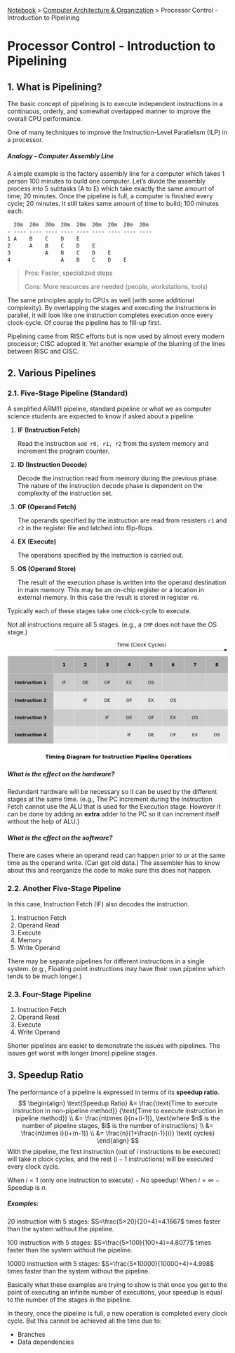 <a href="../">Notebook</a> > <a href="./">Computer Architecture & Organization</a> > Processor Control - Introduction to Pipelining

# Processor Control - Introduction to Pipelining



## 1. What is Pipelining?

The basic concept of pipelining is to execute independent instructions in a continuous, orderly, and somewhat overlapped manner to improve the overall CPU performance.

One of many techniques to improve the Instruction-Level Parallelism (ILP) in a processor.

##### Analogy - Computer Assembly Line

A simple example is the factory assembly line for a computer which takes 1 person 100  minutes to build one computer. Let’s divide the assembly process into 5 subtasks (A to E) which take exactly the same amount of time; 20 minutes. Once the pipeline is full, a computer is finished every cycle; 20 minutes. It still takes same amount of time to build; 100 minutes each. 

```plain
  20m  20m  20m  20m  20m  20m  20m  20m  20m
- ---- ---- ---- ---- ---- ---- ---- ---- ----
1 A    B    C    D    E
2      A    B    C    D    E
3           A    B    C    D    E
4                A    B    C    D    E
```

> Pros: Faster, specialized steps
>
> Cons: More resources are needed (people, workstations, tools)

The same principles apply to CPUs as well (with some additional complexity). By overlapping the stages and executing the instructions in parallel, it will look like one instruction completes execution once every clock-cycle. Of course the pipeline has to fill-up first.

Pipelining came from RISC efforts but is now used by almost every modern processor; CISC adopted it. Yet another example of the blurring of the lines between RISC and CISC.



## 2. Various Pipelines

### 2.1. Five-Stage Pipeline (Standard)

A simplified ARM11 pipeline, standard pipeline or what we as computer science students are expected to know if asked about a pipeline.

1. **IF (Instruction Fetch)**

   Read the instruction `add r0, r1, r2` from the system memory and increment the program counter.

2. **ID (Instruction Decode)** 

   Decode the instruction read from memory during the previous phase. The nature of the instruction decode phase is dependent on the complexity of the instruction set.

3. **OF (Operand Fetch)**

   The operands specified by the instruction are read from resisters `r1` and `r2` in the register file and latched into flip-flops.

4. **EX (Execute)**

   The operations specified by the instruction is carried out.

5. **OS (Operand Store)**

   The result of the execution phase is written into the operand destination in main memory. This may be an on-chip register or a location in external memory. In this case the result is stored in register `r0`.

Typically each of these stages take one clock-cycle to execute.

Not all instructions require all 5 stages. (e.g., a `CMP` does not have the OS stage.)



<img src="./img/timing-diagram-for-instruction-pipeline-operations.png" alt="timing-diagram-for-instruction-pipeline-operations" width="650">



##### What is the effect on the hardware?    

Redundant hardware will be necessary so it can be used by the different stages at  the same time. (e.g., The PC increment during the Instruction Fetch cannot use the ALU that is  used for the Execution stage. However it can be done by adding an **extra**  adder to the PC so it can increment itself without the help of ALU.)

##### What is the effect on the software?    

There are cases where an operand read can happen prior to or at the same time as the operand write. (Can get old data.) The assembler has to know about this and reorganize the code to make sure this does not happen.

### 2.2. Another Five-Stage Pipeline

In this case, Instruction Fetch (IF) also decodes the instruction.

1. Instruction Fetch
2. Operand Read
3. Execute
4. Memory
5. Write Operand

There may be separate pipelines for different instructions in a single system. (e.g., Floating point instructions may have their own pipeline which tends to be much longer.)

### 2.3. Four-Stage Pipeline

1. Instruction Fetch
2. Operand Read
3. Execute
4. Write Operand

Shorter pipelines are easier to demonstrate the issues with pipelines. The issues get worst with longer (more) pipeline stages.



## 3. Speedup Ratio

The performance of a pipeline is expressed in terms of its **speedup ratio**.
$$
\begin{align}
\text{Speedup Ratio} 
&= \frac{\text{Time to execute instruction in non-pipeline method}}
{\text{Time to execute instruction in pipeline method}} \\
&= \frac{n\times i}{n+(i-1)}, \text{where $n$ is the number of pipeline stages, $i$ is  
the number of instructions} \\
&= \frac{n\times i}{i+(n-1)} \\
&= \frac{n}{1+\frac{n-1}{i}}
\text{ cycles}
\end{align}
$$
With the pipeline, the first instruction (out of $i$ instructions to be executed) will take $n$ clock cycles, and the rest ($i−1$ instructions) will be executed every clock cycle.

When $i=1$ (only one instruction to execute) − No speedup! 
When $i=∞$ − Speedup is $n$.

##### Examples:

20 instruction with 5 stages:
$S=\frac{5×20}{20+4}=4.1667$ times faster than the system without the pipeline.

100 instruction with 5 stages:
$S=\frac{5×100}{100+4}=4.8077$ times faster than the system without the pipeline.

10000 instruction with 5 stages: 
 $S=\frac{5×10000}{10000+4}=4.998$ times faster than the system without the pipeline.

Basically what these examples are trying to show is that once you get to the point of executing an infinite number of executions, your speedup is equal to the number of the stages in the pipeline.

In theory, once the pipeline is full, a new operation is completed every clock cycle. But this cannot be achieved all the time due to:

- Branches
- Data dependencies
